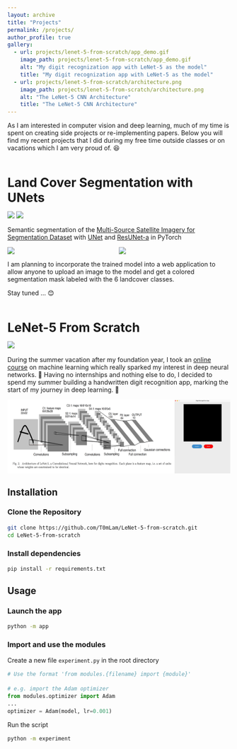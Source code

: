 ```yaml
---
layout: archive
title: "Projects"
permalink: /projects/
author_profile: true
gallery:
  - url: projects/lenet-5-from-scratch/app_demo.gif
    image_path: projects/lenet-5-from-scratch/app_demo.gif
    alt: "My digit recognization app with LeNet-5 as the model"
    title: "My digit recognization app with LeNet-5 as the model"
  - url: projects/lenet-5-from-scratch/architecture.png
    image_path: projects/lenet-5-from-scratch/architecture.png
    alt: "The LeNet-5 CNN Architecture"
    title: "The LeNet-5 CNN Architecture"
---
```



As I am interested in computer vision and deep learning, much of my time is spent on creating side projects or re-implementing papers. Below you will find my recent projects that I did during my free time outside classes or on vacations which I am very proud of. 😆


<!-- Landcover Segmentation with UNets -->


<div class='title' style='margin-bottom: -10px;'>
  <h1>Land Cover Segmentation with UNets</h1>
  <div class='widgets'>
    <a href="https://github.com/T0mLam/Landcover-Segmentation-with-UNets">
      <i class="fab fa-github button"></i>
    </a>
    <a href="https://t0mlam.github.io/posts/2024/08/practicing-pytorch-and-image-segmentation/">
      <i class="fa-solid fa-blog button"></i>
    </a>
  </div>
</div>

<div class='badges'>
  <img src='https://img.shields.io/badge/PyTorch-%23EE4C2C.svg?style=for-the-badge&logo=PyTorch&logoColor=white'>
  <img src='https://img.shields.io/badge/Matplotlib-%23ffffff.svg?style=for-the-badge&logo=Matplotlib&logoColor=black'>
</div>

Semantic segmentation of the [Multi-Source Satellite Imagery for Segmentation Dataset](https://www.kaggle.com/datasets/hammadjavaid/multi-source-satellite-imagery-for-segmentation/data) with [UNet](https://link.springer.com/chapter/10.1007/978-3-319-24574-4_28) and [ResUNet-a](https://arxiv.org/abs/1904.00592) in PyTorch

<div class="images">
    <img src='/images/projects/landcover-segmentation-with-unets/unet_segmentation_results.png' width='50%'>
    <img src='/images/projects/landcover-segmentation-with-unets/res_unet_a_segmentation_results.png' width='50%'>
</div>

I am planning to incorporate the trained model into a web application to allow anyone to upload an image to the model and get a colored segmentation mask labeled with the 6 landcover classes. 

Stay tuned ... 😊


<!-- LeNet-5 From Scratch -->

<div class='title' style='margin-bottom: -10px;'>
  <h1>LeNet-5 From Scratch</h1>
  <div class='widgets'>
    <a href="https://github.com/T0mLam/LeNet-5-from-scratch">
      <i class="fab fa-github button"></i>
    </a>
    <a href="https://t0mlam.github.io/posts/2024/08/my-first-ml-project/">
      <i class="fa-solid fa-blog button"></i>
    </a>
  </div>
</div>

<div class='badges'>
  <img src='https://img.shields.io/badge/numpy-%23013243.svg?style=for-the-badge&logo=numpy&logoColor=white'>
</div>

During the summer vacation after my foundation year, I took an [online course](https://tinyurl.com/bdr6href) on machine learning which really sparked my interest in deep neural networks. 🤩 Having no internships and nothing else to do, I decided to spend my summer building a handwritten digit recognition app, marking the start of my journey in deep learning. 🥳

<div class="images">
    <img src='/images/projects/lenet-5-from-scratch/architecture.png' width='75%'>
    <img src='/images/projects/lenet-5-from-scratch/app_demo.gif' width='25%'>
</div>

## Installation 

### Clone the Repository

```bash
git clone https://github.com/T0mLam/LeNet-5-from-scratch.git
cd LeNet-5-from-scratch
```

### Install dependencies

```bash
pip install -r requirements.txt
```

## Usage

### Launch the app

```bash
python -m app
```

### Import and use the modules

Create a new file `experiment.py` in the root directory
```python
# Use the format 'from modules.{filename} import {module}'

# e.g. import the Adam optimizer
from modules.optimizer import Adam
...
optimizer = Adam(model, lr=0.001)

```

Run the script
```bash
python -m experiment
```


<style>
  .title {
    display: flex;
    
    h1 {
      margin-right: 10px;
    }
  }

  .badges {
    margin-top: 5px;
  }

  .widgets {
    transform: translateY(-5px);
    display: flex;
    gap: 10px;
    align-items: center;
  }

  .images {
    display: flex; 
    justify-content: space-between;
  }

  .button {
    display: inline-block;
    font-size: 20px;
    color: #449DD1;
    transition: transform 0.3s ease, color 0.3s ease;
  }

  .button:hover {
    transform: scale(1.2);
    color: #192BC2;
  }
</style>
